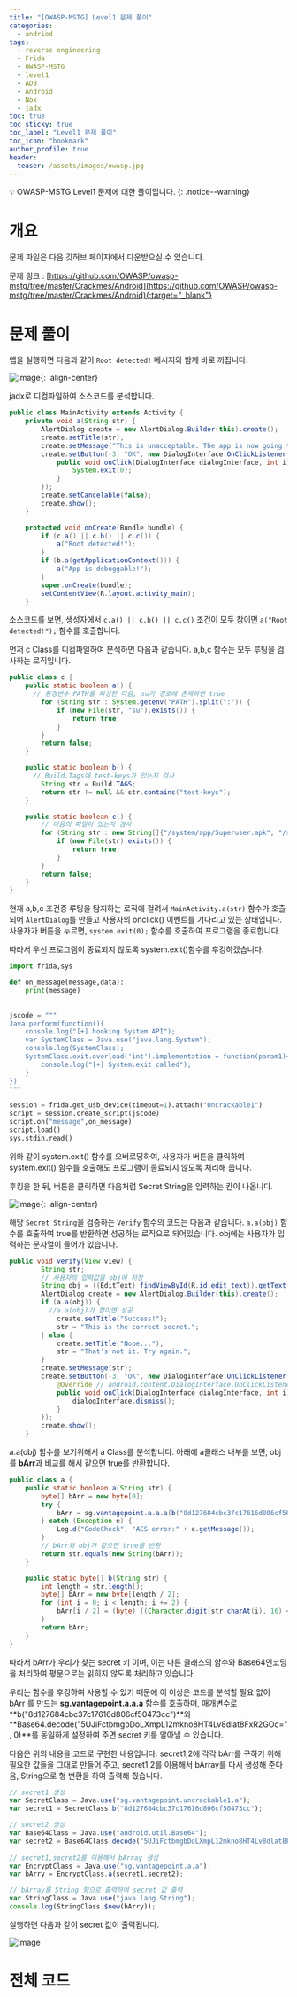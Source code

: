 ```yaml
---
title: "[OWASP-MSTG] Level1 문제 풀이"
categories:
  - andriod
tags:
  - reverse engineering
  - Frida
  - OWASP-MSTG
  - level1
  - ADB
  - Android
  - Nox
  - jadx
toc: true
toc_sticky: true
toc_label: "Level1 문제 풀이"
toc_icon: "bookmark"
author_profile: true
header:
  teaser: /assets/images/owasp.jpg
---
```


💡 OWASP-MSTG Level1 문제에 대한 풀이입니다.
{: .notice--warning}

# 개요
문제 파일은 다음 깃허브 페이지에서 다운받으실 수 있습니다.

문제 링크 : [https://github.com/OWASP/owasp-mstg/tree/master/Crackmes/Android](https://github.com/OWASP/owasp-mstg/tree/master/Crackmes/Android){:target="_blank"}



# 문제 풀이
앱을 실행하면 다음과 같이 `Root detected!` 메시지와 함께 바로 꺼집니다.

![image](https://user-images.githubusercontent.com/33647663/153807007-c7c35d47-4106-4656-a97a-268fae294027.png){: .align-center}

jadx로 디컴파일하여 소스코드를 분석합니다.

```java
public class MainActivity extends Activity {
    private void a(String str) {
        AlertDialog create = new AlertDialog.Builder(this).create();
        create.setTitle(str);
        create.setMessage("This is unacceptable. The app is now going to exit.");
        create.setButton(-3, "OK", new DialogInterface.OnClickListener() {
            public void onClick(DialogInterface dialogInterface, int i) {
                System.exit(0);
            }
        });
        create.setCancelable(false);
        create.show();
    }

    protected void onCreate(Bundle bundle) {
        if (c.a() || c.b() || c.c()) {
            a("Root detected!");
        }
        if (b.a(getApplicationContext())) {
            a("App is debuggable!");
        }
        super.onCreate(bundle);
        setContentView(R.layout.activity_main);
    }
```

소스코드를 보면, 생성자에서 `c.a() || c.b() || c.c()` 조건이 모두 참이면 `a("Root detected!");` 함수를 호출합니다.

먼저 c Class를 디컴파일하여 분석하면 다음과 같습니다. a,b,c 함수는 모두 루팅을 검사하는 로직입니다. 

```java
public class c {
    public static boolean a() {
      // 환경변수 PATH를 파싱한 다음, su가 경로에 존재하면 true
        for (String str : System.getenv("PATH").split(":")) {
            if (new File(str, "su").exists()) {
                return true;
            }
        }
        return false;
    }

    public static boolean b() {
      // Build.Tags에 test-keys가 있는지 검사
        String str = Build.TAGS;
        return str != null && str.contains("test-keys");
    }

    public static boolean c() {
        // 다음의 파일이 있는지 검사
        for (String str : new String[]{"/system/app/Superuser.apk", "/system/xbin/daemonsu", "/system/etc/init.d/99SuperSUDaemon", "/system/bin/.ext/.su", "/system/etc/.has_su_daemon", "/system/etc/.installed_su_daemon", "/dev/com.koushikdutta.superuser.daemon/"}) {
            if (new File(str).exists()) {
                return true;
            }
        }
        return false;
    }
}

```

현재 a,b,c 조건중 루팅을 탐지하는 로직에 걸려서 `MainActivity.a(str)` 함수가 호출되어 `AlertDialog`를 만들고 사용자의 onclick() 이벤트를 기다리고 있는 상태입니다. 사용자가 버튼을 누르면, `system.exit(0);` 함수를 호출하여 프로그램을 종료합니다.

따라서 우선 프로그램이 종료되지 않도록 system.exit()함수를 후킹하겠습니다.

```python
import frida,sys

def on_message(message,data):
    print(message)
    
    
jscode = """
Java.perform(function(){
    console.log("[+] hooking System API");
    var SystemClass = Java.use("java.lang.System");
    console.log(SystemClass);
    SystemClass.exit.overload('int').implementation = function(param1){
        console.log("[+] System.exit called");
    }
})
"""

session = frida.get_usb_device(timeout=1).attach("Uncrackable1")
script = session.create_script(jscode)
script.on("message",on_message)
script.load()
sys.stdin.read()
```

위와 같이 system.exit() 함수를 오버로딩하여, 사용자가 버튼을 클릭하여 system.exit() 함수를 호출해도 프로그램이 종료되지 않도록 처리해 줍니다.

후킹을 한 뒤, 버튼을 클릭하면 다음처럼 Secret String을 입력하는 칸이 나옵니다.

![image](https://user-images.githubusercontent.com/33647663/153804950-1c55a395-e961-445a-99a7-0234afcbf442.png){: .align-center}

해당 `Secret String`을 검증하는 `Verify` 함수의 코드는 다음과 같습니다. `a.a(obj)` 함수를 호출하여 true를 반환하면 성공하는 로직으로 되어있습니다. obj에는 사용자가 입력하는 문자열이 들어가 있습니다.

```java
public void verify(View view) {
        String str;
        // 사용자의 입력값을 obj에 저장
        String obj = ((EditText) findViewById(R.id.edit_text)).getText().toString();
        AlertDialog create = new AlertDialog.Builder(this).create();
        if (a.a(obj)) {
          //a.a(obj)가 참이면 성공
            create.setTitle("Success!");
            str = "This is the correct secret.";
        } else {
            create.setTitle("Nope...");
            str = "That's not it. Try again.";
        }
        create.setMessage(str);
        create.setButton(-3, "OK", new DialogInterface.OnClickListener() { // from class: sg.vantagepoint.uncrackable1.MainActivity.2
            @Override // android.content.DialogInterface.OnClickListener
            public void onClick(DialogInterface dialogInterface, int i) {
                dialogInterface.dismiss();
            }
        });
        create.show();
    }

```

a.a(obj) 함수를 보기위해서 a Class를 분석합니다. 아래에 a클래스 내부를 보면, obj를 **bArr**과 비교를 해서 같으면 true를 반환합니다. 

```java
public class a {
    public static boolean a(String str) {
        byte[] bArr = new byte[0];
        try {
            bArr = sg.vantagepoint.a.a.a(b("8d127684cbc37c17616d806cf50473cc"), Base64.decode("5UJiFctbmgbDoLXmpL12mkno8HT4Lv8dlat8FxR2GOc=", 0));
        } catch (Exception e) {
            Log.d("CodeCheck", "AES error:" + e.getMessage());
        }
        // bArr와 obj가 같으면 true를 반환
        return str.equals(new String(bArr));
    }

    public static byte[] b(String str) {
        int length = str.length();
        byte[] bArr = new byte[length / 2];
        for (int i = 0; i < length; i += 2) {
            bArr[i / 2] = (byte) ((Character.digit(str.charAt(i), 16) << 4) + Character.digit(str.charAt(i + 1), 16));
        }
        return bArr;
    }
}

```

따라서 bArr가 우리가 찾는 secret 키 이며, 이는 다른 클래스의 함수와 Base64인코딩을 처리하여 평문으로는 읽히지 않도록 처리하고 있습니다.

우리는 함수를 후킹하여 사용할 수 있기 때문에 이 이상은 코드를 분석할 필요 없이 bArr 를 만드는 **sg.vantagepoint.a.a.a** 함수를 호출하며, 매개변수로 **b("8d127684cbc37c17616d806cf50473cc")**와 **Base64.decode("5UJiFctbmgbDoLXmpL12mkno8HT4Lv8dlat8FxR2GOc=", 0)**를 동일하게 설정하여 주면 secret 키를 알아낼 수 있습니다.


다음은 위의 내용을 코드로 구현한 내용입니다. 
secret1,2에 각각 bArr를 구하기 위해 필요한 값들을 그대로 만들어 주고, secret1,2를 이용해서 bArray를 다시 생성해 준다음, String으로 형 변환을 하여 출력해 줬습니다.

```javascript
// secret1 생성
var SecretClass = Java.use("sg.vantagepoint.uncrackable1.a");
var secret1 = SecretClass.b("8d127684cbc37c17616d806cf50473cc");

// secret2 생성
var Base64Class = Java.use("android.util.Base64");
var secret2 = Base64Class.decode("5UJiFctbmgbDoLXmpL12mkno8HT4Lv8dlat8FxR2GOc=", 0);
    
// secret1,secret2를 이용해서 bArray 생성
var EncryptClass = Java.use("sg.vantagepoint.a.a");
var bArry = EncryptClass.a(secret1,secret2);

// bArray를 String 형으로 출력하여 secret 값 출력
var StringClass = Java.use("java.lang.String");
console.log(StringClass.$new(bArry));
```

실행하면 다음과 같이 secret 값이 출력됩니다.

![image](https://user-images.githubusercontent.com/33647663/153806595-0d9defd0-2757-417b-81ef-d61438c07c14.png)



# 전체 코드
<script src="https://gist.github.com/kangmyoungseok/3ff7117ab969339a60e695165ee23f06.js"></script>



